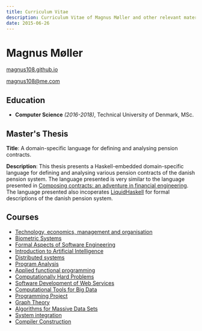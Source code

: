 ```yaml
---
title: Curriculum Vitae
description: Curriculum Vitae of Magnus Møller and other relevant material.
date: 2015-06-26
---
```


# Magnus Møller

[magnus108.github.io](https://magnus108.github.io/)

<magnus108@me.com>

## Education

- **Computer Science** *(2016-2018)*, Technical University of Denmark, MSc.

## Master's Thesis

**Title**: A domain-specific language for defining and analysing pension contracts.

**Description**: This thesis presents a Haskell-embedded domain-specific language for defining and analysing various pension contracts of the danish pension system.
The language presented is very similar to the language presented in [Composing contracts: an adventure in financial engineering](https://www.microsoft.com/en-us/research/wp-content/uploads/2016/07/contracts-icfp.pdf).
The language presented also incoperates [LiquidHaskell](https://ucsd-progsys.github.io/liquidhaskell-blog/) for formal descriptions of the danish pension system.

## Courses

- [Technology, economics, management and organisation](http://kurser.dtu.dk/course/42490)
- [Biometric Systems](http://kurser.dtu.dk/course/02238)
- [Formal Aspects of Software Engineering](http://kurser.dtu.dk/course/02263)
- [Introduction to Artificial Intelligence](http://kurser.dtu.dk/course/02180)
- [Distributed systems](http://kurser.dtu.dk/course/02220)
- [Program Analysis](http://kurser.dtu.dk/course/02242)
- [Applied functional programming](http://kurser.dtu.dk/course/02257)
- [Computationally Hard Problems](http://kurser.dtu.dk/course/02249)
- [Software Development of Web Services](http://kurser.dtu.dk/course/02267)
- [Computational Tools for Big Data](http://kurser.dtu.dk/course/02807)
- [Programming Project](http://kurser.dtu.dk/course/30010)
- [Graph Theory](http://kurser.dtu.dk/course/01227)
- [Algorithms for Massive Data Sets](http://kurser.dtu.dk/course/02282)
- [System integration](http://kurser.dtu.dk/course/02291)
- [Compiler Construction](http://kurser.dtu.dk/course/02247)
